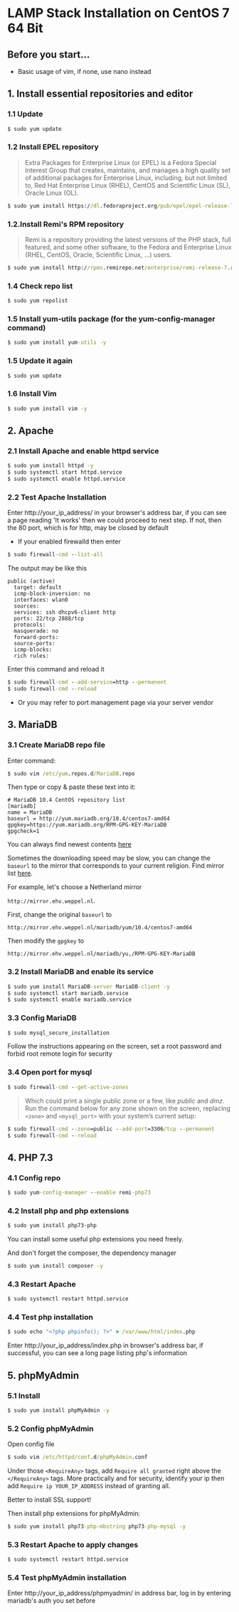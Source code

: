 # LAMP Stack Installation on CentOS 7 64 Bit

## Before you start...

* Basic usage of vim, if none, use nano instead

## 1. Install essential repositories and editor

### 1.1 Update

```cmd
$ sudo yum update
```

### 1.2 Install EPEL repository

> Extra Packages for Enterprise Linux (or EPEL) is a Fedora Special
> Interest Group that creates, maintains, and manages a high quality 
>set of additional packages for Enterprise Linux, including, but not 
>limited to, Red Hat Enterprise Linux (RHEL), CentOS and Scientific 
>Linux (SL), Oracle Linux (OL).

```cmd
$ sudo yum install https://dl.fedoraproject.org/pub/epel/epel-release-latest-7.noarch.rpm
```

### 1.2.Install Remi's RPM repository

> Remi is a repository providing the latest versions of the PHP stack, 
>full featured, and some other software, to the Fedora and Enterprise 
>Linux (RHEL, CentOS, Oracle, Scientific Linux, ...) users.

```cmd
$ sudo yum install http://rpms.remirepo.net/enterprise/remi-release-7.rpm
```

### 1.4 Check repo list

```cmd
$ sudo yum repolist
```

### 1.5 Install yum-utils package (for the yum-config-manager command)

```cmd
$ sudo yum install yum-utils -y
```

### 1.5 Update it again

```cmd
$ sudo yum update
```

### 1.6 Install Vim

```cmd
$ sudo yum install vim -y
```

## 2. Apache

### 2.1 Install Apache and enable httpd service

```cmd
$ sudo yum install httpd -y
$ sudo systemctl start httpd.service
$ sudo systemctl enable httpd.service
```

### 2.2 Test Apache Installation

Enter http://your_ip_address/ in your browser's address bar, if you can 
see a page reading 'It works' then we could proceed to next step. If not, 
then the 80 port, which is for http, may be closed by default

* If your enabled firewalld then enter

```cmd
$ sudo firewall-cmd --list-all
```

The output may be like this

```output
public (active)
  target: default
  icmp-block-inversion: no
  interfaces: wlan0
  sources:
  services: ssh dhcpv6-client http
  ports: 22/tcp 2888/tcp
  protocols:
  masquerade: no
  forward-ports:
  source-ports:
  icmp-blocks:
  rich rules:
```

Enter this command and reload it

```cmd
$ sudo firewall-cmd --add-service=http --permanent
$ sudo firewall-cmd --reload
```

* Or you may refer to port management page via your server vendor

## 3. MariaDB

### 3.1 Create MariaDB repo file

Enter command:

```cmd
$ sudo vim /etc/yum.repos.d/MariaDB.repo
```

Then type or copy & paste these text into it:

```text
# MariaDB 10.4 CentOS repository list
[mariadb]
name = MariaDB
baseurl = http://yum.mariadb.org/10.4/centos7-amd64
gpgkey=https://yum.mariadb.org/RPM-GPG-KEY-MariaDB
gpgcheck=1
```

You can always find newest contents [here](https://downloads.mariadb.org/mariadb/repositories)

Sometimes the downloading speed may be slow, you can change the `baseurl` to the mirror that corresponds to your current religion. Find mirror list [here](https://mariadb.com/kb/en/library/mirror-sites-for-mariadb/).

For example, let's choose a Netherland mirror

`http://mirror.ehv.weppel.nl`.

First, change the original `baseurl` to

`http://mirror.ehv.weppel.nl/mariadb/yum/10.4/centos7-amd64`

Then modify the `gpgkey` to

`http://mirror.ehv.weppel.nl/mariadb/yu,/RPM-GPG-KEY-MariaDB`

### 3.2 Install MariaDB and enable its service

```cmd
$ sudo yum install MariaDB-server MariaDB-client -y
$ sudo systemctl start mariadb.service
$ sudo systemctl enable mariadb.service
```

### 3.3 Config MariaDB

```cmd
$ sudo mysql_secure_installation
```

Follow the instructions appearing on the screen, set a root password 
and forbid root remote login for security

### 3.4 Open port for mysql

```cmd
$ sudo firewall-cmd --get-active-zones
```

> Which could print a single public zone or a few, like *public* and 
>*dmz*. Run the command below for any zone shown on the screen, replacing 
>`<zone>` and `<mysql_port>` with your system’s current setup:

```cmd
$ sudo firewall-cmd --zone=public --add-port=3306/tcp --permanent
$ sudo firewall-cmd --reload
```

## 4. PHP 7.3

### 4.1 Config repo

```cmd
$ sudo yum-config-manager --enable remi-php73
```

### 4.2 Install php and php extensions

```bash
$ sudo yum install php73-php
```

You can install some useful php extensions you need freely.

And don't forget the composer, the dependency manager

```bash
$ sudo yum install composer -y
```

### 4.3 Restart Apache

```cmd
$ sudo systemctl restart httpd.service
```

### 4.4 Test php installation

```cmd
$ sudo echo "<?php phpinfo(); ?>" > /var/www/html/index.php
```

Enter http://your_ip_address/index.php in browser's address bar, if 
successful, you can see a long page listing php's information

## 5. phpMyAdmin

### 5.1 Install

```cmd
$ sudo yum install phpMyAdmin -y
```

### 5.2 Config phpMyAdmin

Open config file

```cmd
$ sudo vim /etc/httpd/conf.d/phpMyAdmin.conf
```
Under those `<RequireAny>` tags, add `Require all granted` right above the
`</RequireAny>` tags. More practically and for security, identify your ip 
then add `Require ip YOUR_IP_ADDRESS` instead of granting all.

Better to install SSL support!

Then install php extensions for phpMyAdmin:

```cmd
$ sudo yum install php73-php-mbstring php73-php-mysql -y
```

### 5.3 Restart Apache to apply changes

```cmd
$ sudo systemctl restart httpd.service
```

### 5.4 Test phpMyAdmin installation

Enter http://your_ip_address/phpmyadmin/ in address bar, log in by 
entering mariadb's auth you set before
